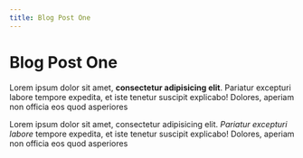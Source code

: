 ```yaml
---
title: Blog Post One
---
```


# Blog Post One

Lorem ipsum dolor sit amet, **consectetur adipisicing elit**. Pariatur excepturi labore tempore expedita, et iste tenetur suscipit explicabo! Dolores, aperiam non officia eos quod asperiores

Lorem ipsum dolor sit amet, consectetur adipisicing elit. *Pariatur excepturi labore* tempore expedita, et iste tenetur suscipit explicabo! Dolores, aperiam non officia eos quod asperiores